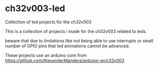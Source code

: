 # ch32v003-led
Collection of led projects for the ch32v003

This is a collection of projects i made for the ch32v003 related to leds. 

beware that due to limitations like not being able to use interrupts or small number of GPIO pins that led animations  cannot be advanced.

These projects use an arduino core from https://github.com/AlexanderMandera/arduino-wch32v003
